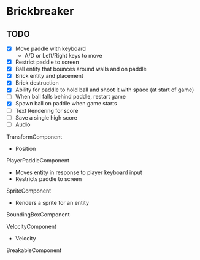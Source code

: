 # Brickbreaker

## TODO
- [x] Move paddle with keyboard
    - A/D or Left/Right keys to move
- [x] Restrict paddle to screen
- [x] Ball entity that bounces around walls and on paddle
- [x] Brick entity and placement
- [x] Brick destruction
- [x] Ability for paddle to hold ball and shoot it with space (at start of game)
- [ ] When ball falls behind paddle, restart game
- [x] Spawn ball on paddle when game starts
- [ ] Text Rendering for score
- [ ] Save a single high score
- [ ] Audio

TransformComponent
- Position

PlayerPaddleComponent
- Moves entity in response to player keyboard input
- Restricts paddle to screen

SpriteComponent
- Renders a sprite for an entity

BoundingBoxComponent

VelocityComponent
- Velocity

BreakableComponent